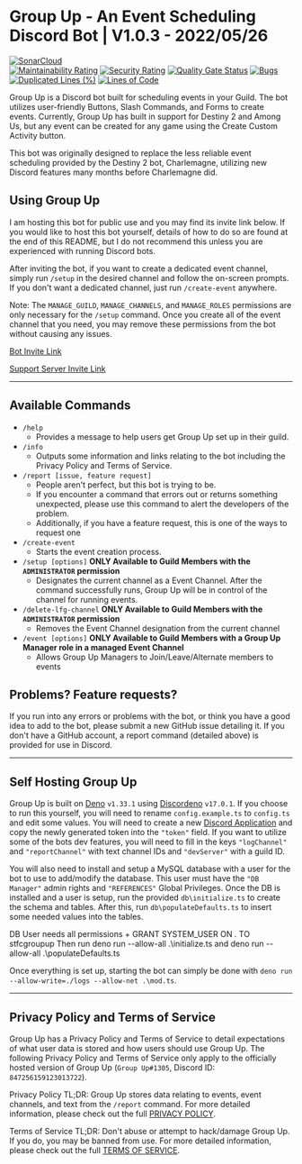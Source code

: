 # Group Up - An Event Scheduling Discord Bot | V1.0.3 - 2022/05/26
[![SonarCloud](https://sonarcloud.io/images/project_badges/sonarcloud-orange.svg)](https://sonarcloud.io/summary/new_code?id=GroupUp)  
[![Maintainability Rating](https://sonarcloud.io/api/project_badges/measure?project=GroupUp&metric=sqale_rating)](https://sonarcloud.io/summary/new_code?id=GroupUp) [![Security Rating](https://sonarcloud.io/api/project_badges/measure?project=GroupUp&metric=security_rating)](https://sonarcloud.io/summary/new_code?id=GroupUp) [![Quality Gate Status](https://sonarcloud.io/api/project_badges/measure?project=GroupUp&metric=alert_status)](https://sonarcloud.io/summary/new_code?id=GroupUp) [![Bugs](https://sonarcloud.io/api/project_badges/measure?project=GroupUp&metric=bugs)](https://sonarcloud.io/summary/new_code?id=GroupUp) [![Duplicated Lines (%)](https://sonarcloud.io/api/project_badges/measure?project=GroupUp&metric=duplicated_lines_density)](https://sonarcloud.io/summary/new_code?id=GroupUp) [![Lines of Code](https://sonarcloud.io/api/project_badges/measure?project=GroupUp&metric=ncloc)](https://sonarcloud.io/summary/new_code?id=GroupUp)  

Group Up is a Discord bot built for scheduling events in your Guild.  The bot utilizes user-friendly Buttons, Slash Commands, and Forms to create events.  Currently, Group Up has built in support for Destiny 2 and Among Us, but any event can be created for any game using the Create Custom Activity button.

This bot was originally designed to replace the less reliable event scheduling provided by the Destiny 2 bot, Charlemagne, utilizing new Discord features many months before Charlemagne did.

## Using Group Up
I am hosting this bot for public use and you may find its invite link below.  If you would like to host this bot yourself, details of how to do so are found at the end of this README, but I do not recommend this unless you are experienced with running Discord bots.

After inviting the bot, if you want to create a dedicated event channel, simply run `/setup` in the desired channel and follow the on-screen prompts.  If you don't want a dedicated channel, just run `/create-event` anywhere.

Note: The `MANAGE_GUILD`, `MANAGE_CHANNELS`, and `MANAGE_ROLES` permissions are only necessary for the `/setup` command.  Once you create all of the event channel that you need, you may remove these permissions from the bot without causing any issues.

[Bot Invite Link](https://discord.com/api/oauth2/authorize?client_id=847256159123013722&permissions=268527664&scope=bot%20applications.commands)

[Support Server Invite Link](https://discord.gg/peHASXMZYv)

---

## Available Commands
* `/help`
  * Provides a message to help users get Group Up set up in their guild.
* `/info`
  * Outputs some information and links relating to the bot including the Privacy Policy and Terms of Service.
* `/report [issue, feature request]`
  * People aren't perfect, but this bot is trying to be.
  * If you encounter a command that errors out or returns something unexpected, please use this command to alert the developers of the problem.
  * Additionally, if you have a feature request, this is one of the ways to request one
* `/create-event`
  * Starts the event creation process.
* `/setup [options]` **ONLY Available to Guild Members with the `ADMINISTRATOR` permission**
  * Designates the current channel as a Event Channel.  After the command successfully runs, Group Up will be in control of the channel for running events.
* `/delete-lfg-channel` **ONLY Available to Guild Members with the `ADMINISTRATOR` permission**
  * Removes the Event Channel designation from the current channel
* `/event [options]` **ONLY Available to Guild Members with a Group Up Manager role in a managed Event Channel**
  * Allows Group Up Managers to Join/Leave/Alternate members to events

## Problems?  Feature requests?
If you run into any errors or problems with the bot, or think you have a good idea to add to the bot, please submit a new GitHub issue detailing it.  If you don't have a GitHub account, a report command (detailed above) is provided for use in Discord.

---

## Self Hosting Group Up
Group Up is built on [Deno](https://deno.land/) `v1.33.1` using [Discordeno](https://discordeno.mod.land/) `v17.0.1`.  If you choose to run this yourself, you will need to rename `config.example.ts` to `config.ts` and edit some values.  You will need to create a new [Discord Application](https://discord.com/developers/applications) and copy the newly generated token into the `"token"` field.  If you want to utilize some of the bots dev features, you will need to fill in the keys `"logChannel"` and `"reportChannel"` with text channel IDs and `"devServer"` with a guild ID.

You will also need to install and setup a MySQL database with a user for the bot to use to add/modify the database.  This user must have the `"DB Manager"` admin rights and `"REFERENCES"` Global Privileges.  Once the DB is installed and a user is setup, run the provided `db\initialize.ts` to create the schema and tables.  After this, run `db\populateDefaults.ts` to insert some needed values into the tables.

DB User needs all permissions + GRANT SYSTEM_USER ON *.* TO stfcgroupup
Then run deno run --allow-all .\initialize.ts and deno run --allow-all .\populateDefaults.ts

Once everything is set up, starting the bot can simply be done with `deno run --allow-write=./logs --allow-net .\mod.ts`.

---

## Privacy Policy and Terms of Service
Group Up has a Privacy Policy and Terms of Service to detail expectations of what user data is stored and how users should use Group Up.  The following Privacy Policy and Terms of Service only apply to the officially hosted version of Group Up (`Group Up#1305`, Discord ID: `847256159123013722`).

Privacy Policy TL;DR: Group Up stores data relating to events, event channels, and text from the `/report` command.  For more detailed information, please check out the full [PRIVACY POLICY](https://github.com/Burn-E99/TheArtificer/blob/master/PRIVACY.md).

Terms of Service TL;DR: Don't abuse or attempt to hack/damage Group Up.  If you do, you may be banned from use.  For more detailed information, please check out the full [TERMS OF SERVICE](https://github.com/Burn-E99/TheArtificer/blob/master/TERMS.md).
